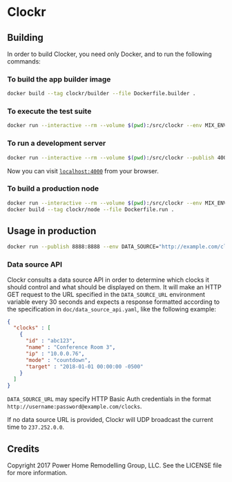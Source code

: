# Clockr

## Building

In order to build Clocker, you need only Docker, and to run the following commands:

### To build the app builder image

```bash
docker build --tag clockr/builder --file Dockerfile.builder .
```

### To execute the test suite

```bash
docker run --interactive --rm --volume $(pwd):/src/clockr --env MIX_ENV=test clockr/builder mix do deps.get, test, credo
```

### To run a development server

```bash
docker run --interactive --rm --volume $(pwd):/src/clockr --publish 4000:4000 clockr/builder ./dev.sh
```

Now you can visit [`localhost:4000`](http://localhost:4000) from your browser.

### To build a production node

```bash
docker run --interactive --rm --volume $(pwd):/src/clockr --env MIX_ENV=prod clockr/builder
docker build --tag clockr/node --file Dockerfile.run .
```

## Usage in production

```bash
docker run --publish 8888:8888 --env DATA_SOURCE="http://example.com/clocks" clockr/node
```

### Data source API

Clockr consults a data source API in order to determine which clocks it should control and what should be displayed on them. It will make an HTTP GET request to the URL specified in the `DATA_SOURCE_URL` environment variable every 30 seconds and expects a response formatted according to the specification in `doc/data_source_api.yaml`, like the following example:

```json
{
  "clocks" : [
    {
      "id" : "abc123",
      "name" : "Conference Room 3",
      "ip" : "10.0.0.76",
      "mode" : "countdown",
      "target" : "2018-01-01 00:00:00 -0500"
    }
  ]
}
```

`DATA_SOURCE_URL` may specify HTTP Basic Auth credentials in the format `http://username:password@example.com/clocks`.

If no data source URL is provided, Clockr will UDP broadcast the current time to `237.252.0.0`.

## Credits

Copyright 2017 Power Home Remodelling Group, LLC. See the LICENSE file for more information.

